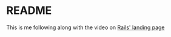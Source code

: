 # README

This is me following along with the video on [Rails' landing page](https://rubyonrails.org/)
